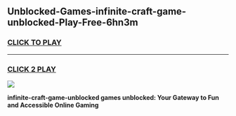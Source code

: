 
## Unblocked-Games-infinite-craft-game-unblocked-Play-Free-6hn3m
<h3>
<a href="https://premium76.site?title=infinite-craft-game-unblocked&ref=15A">CLICK TO PLAY</a></h3>
<hr>

<h3>
<a href="https://premium76.site?title=infinite-craft-game-unblocked&ref=15A">CLICK 2 PLAY</a>
  
</h3>

<a href="https://premium76.site?title=infinite-craft-game-unblocked&ref=15A"><img src="https://clearcache.store/games.png"></a>


**infinite-craft-game-unblocked games unblocked: Your Gateway to Fun and Accessible Online Gaming**

